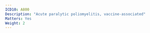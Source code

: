 ```yaml
---
ICD10: A800
Description: "Acute paralytic poliomyelitis, vaccine-associated"
Matters: Yes
Weight: 2
---
```

